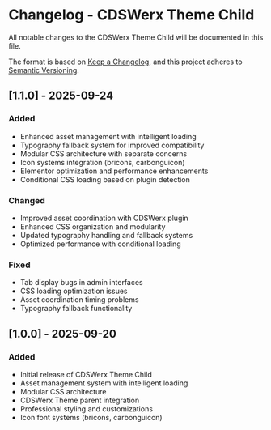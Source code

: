 # Changelog - CDSWerx Theme Child

All notable changes to the CDSWerx Theme Child will be documented in this file.

The format is based on [Keep a Changelog](https://keepachangelog.com/en/1.0.0/),
and this project adheres to [Semantic Versioning](https://semver.org/spec/v2.0.0.html).

## [1.1.0] - 2025-09-24

### Added

- Enhanced asset management with intelligent loading
- Typography fallback system for improved compatibility
- Modular CSS architecture with separate concerns
- Icon systems integration (bricons, carbonguicon)
- Elementor optimization and performance enhancements
- Conditional CSS loading based on plugin detection

### Changed

- Improved asset coordination with CDSWerx plugin
- Enhanced CSS organization and modularity
- Updated typography handling and fallback systems
- Optimized performance with conditional loading

### Fixed

- Tab display bugs in admin interfaces
- CSS loading optimization issues
- Asset coordination timing problems
- Typography fallback functionality

## [1.0.0] - 2025-09-20

### Added

- Initial release of CDSWerx Theme Child
- Asset management system with intelligent loading
- Modular CSS architecture
- CDSWerx Theme parent integration
- Professional styling and customizations
- Icon font systems (bricons, carbonguicon)